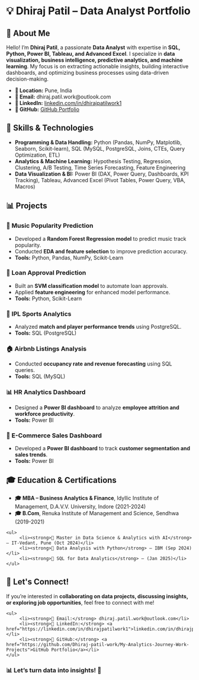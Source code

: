 <h1>💡 Dhiraj Patil – Data Analyst Portfolio</h1>
    
<h2>📌 About Me</h2>
    <p>Hello! I’m <strong>Dhiraj Patil</strong>, a passionate <strong>Data Analyst</strong> with expertise in <strong>SQL, Python, Power BI, Tableau, and Advanced Excel</strong>. I specialize in <strong>data visualization, business intelligence, predictive analytics, and machine learning</strong>. My focus is on extracting actionable insights, building interactive dashboards, and optimizing business processes using data-driven decision-making.</p>
    
   <ul>
        <li><strong>📍 Location:</strong> Pune, India</li>
        <li><strong>📧 Email:</strong> dhiraj.patil.work@outlook.com</li>
        <li><strong>🔗 LinkedIn:</strong> <a href="https://linkedin.com/in/dhirajpatilwork1">linkedin.com/in/dhirajpatilwork1</a></li>
        <li><strong>📂 GitHub:</strong> <a href="https://github.com/Dhiraj-patil-work/My-Analytics-Journey-Work-Projects">GitHub Portfolio</a></li>
   </ul>
    
<h2>🚀 Skills & Technologies</h2>
    <ul>
         <li><strong>Programming & Data Handling:</strong> Python (Pandas, NumPy, Matplotlib, Seaborn, Scikit-learn), SQL (MySQL, PostgreSQL, Joins, CTEs, Query Optimization, ETL)</li>
         <li><strong>Analytics & Machine Learning:</strong> Hypothesis Testing, Regression, Clustering, A/B Testing, Time Series Forecasting, Feature Engineering</li>
         <li><strong>Data Visualization & BI:</strong> Power BI (DAX, Power Query, Dashboards, KPI Tracking), Tableau, Advanced Excel (Pivot Tables, Power Query, VBA, Macros)</li>
    </ul>
    
<h2>📊 Projects</h2>
<h3>🎵 Music Popularity Prediction</h3>
    <ul>
         <li>Developed a <strong>Random Forest Regression model</strong> to predict music track popularity.</li>
         <li>Conducted <strong>EDA and feature selection</strong> to improve prediction accuracy.</li>
         <li><strong>Tools:</strong> Python, Pandas, NumPy, Scikit-Learn</li>
    </ul>
    
<h3>🏦 Loan Approval Prediction</h3>
    <ul>
         <li>Built an <strong>SVM classification model</strong> to automate loan approvals.</li>
         <li>Applied <strong>feature engineering</strong> for enhanced model performance.</li>
         <li><strong>Tools:</strong> Python, Scikit-Learn</li>
    </ul>
    
<h3>🏏 IPL Sports Analytics</h3>
    <ul>
         <li>Analyzed <strong>match and player performance trends</strong> using PostgreSQL.</li>
         <li><strong>Tools:</strong> SQL (PostgreSQL)</li>
    </ul>
    
<h3>🏠 Airbnb Listings Analysis</h3>
    <ul>
         <li>Conducted <strong>occupancy rate and revenue forecasting</strong> using SQL queries.</li>
         <li><strong>Tools:</strong> SQL (MySQL)</li>
    </ul>
    
<h3>📊 HR Analytics Dashboard</h3>
    <ul>
         <li>Designed a <strong>Power BI dashboard</strong> to analyze <strong>employee attrition and workforce productivity</strong>.</li>
         <li><strong>Tools:</strong> Power BI</li>
    </ul>
    
<h3>🛒 E-Commerce Sales Dashboard</h3>
    <ul>
         <li>Developed a <strong>Power BI dashboard</strong> to track <strong>customer segmentation and sales trends</strong>.</li>
         <li><strong>Tools:</strong> Power BI</li>
    </ul>
    
<h2>🎓 Education & Certifications</h2>
    <ul>
         <li><strong>🎓 MBA – Business Analytics & Finance</strong>, Idyllic Institute of Management, D.A.V.V. University, Indore (2021-2024)</li>
         <li><strong>🎓 B.Com</strong>, Renuka Institute of Management and Science, Sendhwa (2019-2021)</li>
    </ul>
    
    <ul>
         <li><strong>📜 Master in Data Science & Analytics with AI</strong> – IT-Vedant, Pune (Oct 2024)</li>
         <li><strong>📜 Data Analysis with Python</strong> – IBM (Sep 2024)</li>
         <li><strong>📜 SQL for Data Analytics</strong> – (Jan 2025)</li>
    </ul>
    
<h2>📌 Let's Connect!</h2>
    <p>If you’re interested in <strong>collaborating on data projects, discussing insights, or exploring job opportunities</strong>, feel free to connect with me!</p>
    
    <ul>
         <li><strong>📩 Email:</strong> dhiraj.patil.work@outlook.com</li>
         <li><strong>🔗 LinkedIn:</strong> <a href="https://linkedin.com/in/dhirajpatilwork1">linkedin.com/in/dhirajpatilwork1</a></li>
         <li><strong>📂 GitHub:</strong> <a href="https://github.com/Dhiraj-patil-work/My-Analytics-Journey-Work-Projects">GitHub Portfolio</a></li>
    </ul>
    
<h3>📊 Let’s turn data into insights! 🚀</h3>
 </body>
 </html>


